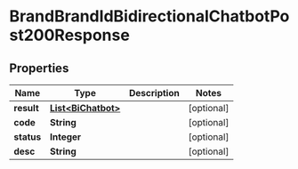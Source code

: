 

# BrandBrandIdBidirectionalChatbotPost200Response


## Properties

| Name | Type | Description | Notes |
|------------ | ------------- | ------------- | -------------|
|**result** | [**List&lt;BiChatbot&gt;**](BiChatbot.md) |  |  [optional] |
|**code** | **String** |  |  [optional] |
|**status** | **Integer** |  |  [optional] |
|**desc** | **String** |  |  [optional] |



